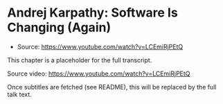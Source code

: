 # Andrej Karpathy: Software Is Changing (Again)

- Source: https://www.youtube.com/watch?v=LCEmiRjPEtQ

This chapter is a placeholder for the full transcript.

Source video: https://www.youtube.com/watch?v=LCEmiRjPEtQ

Once subtitles are fetched (see README), this will be replaced by the full talk text.

